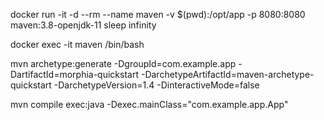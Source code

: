 docker run -it -d --rm --name maven -v $(pwd):/opt/app -p 8080:8080 maven:3.8-openjdk-11 sleep infinity

docker exec -it maven  /bin/bash

mvn archetype:generate -DgroupId=com.example.app -DartifactId=morphia-quickstart -DarchetypeArtifactId=maven-archetype-quickstart -DarchetypeVersion=1.4 -DinteractiveMode=false

mvn compile exec:java -Dexec.mainClass="com.example.app.App"